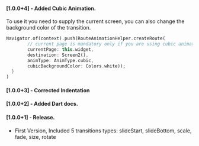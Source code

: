#### [1.0.0+4] - Added Cubic Animation.

To use it you need to supply the current screen, you can also change the background color of the transition.
```dart
Navigator.of(context).push(RouteAnimationHelper.createRoute(
        // current page is mandatory only if you are using cubic animation.
        currentPage: this.widget,
        destination: Screen2(),
        animType: AnimType.cubic,
        cubicBackgroundColor: Colors.white));
  }
)
```


#### [1.0.0+3] - Corrected Indentation

#### [1.0.0+2] - Added Dart docs.

#### [1.0.0+1] - Release.
* First Version, Included 5 transitions types: slideStart, slideBottom, scale, fade, size, rotate